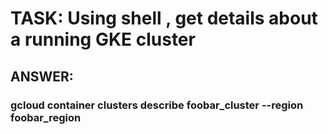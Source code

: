 
#  TASK:      Using shell , get details about a running GKE cluster


##  ANSWER:


### gcloud container clusters describe foobar_cluster --region foobar_region
